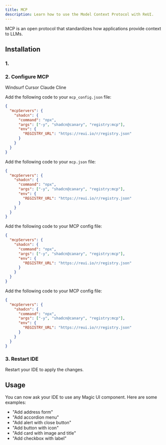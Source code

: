 ```yaml
---
title: MCP
description: Learn how to use the Model Context Protocol with ReUI.
---
```


MCP is an open protocol that standardizes how applications provide context to LLMs.

## Installation

### 1.

### 2. Configure MCP

Windsurf
Cursor
Claude
Cline

Add the following code to your `mcp_config.json` file:

```json
{
  "mcpServers": {
    "shadcn": {
      "command": "npx",
      "args": ["-y", "shadcn@canary", "registry:mcp"],
      "env": {
        "REGISTRY_URL": "https://reui.io/r/registry.json"
      }
    }
  }
}
```

Add the following code to your `mcp.json` file:

```json
{
  "mcpServers": {
    "shadcn": {
      "command": "npx",
      "args": ["-y", "shadcn@canary", "registry:mcp"],
      "env": {
        "REGISTRY_URL": "https://reui.io/r/registry.json"
      }
    }
  }
}
```

Add the following code to your MCP config file:

```json
{
  "mcpServers": {
    "shadcn": {
      "command": "npx",
      "args": ["-y", "shadcn@canary", "registry:mcp"],
      "env": {
        "REGISTRY_URL": "https://reui.io/r/registry.json"
      }
    }
  }
}
```

Add the following code to your MCP config file:

```json
{
  "mcpServers": {
    "shadcn": {
      "command": "npx",
      "args": ["-y", "shadcn@canary", "registry:mcp"],
      "env": {
        "REGISTRY_URL": "https://reui.io/r/registry.json"
      }
    }
  }
}
```

### 3. Restart IDE

Restart your IDE to apply the changes.

## Usage

You can now ask your IDE to use any Magic UI component. Here are some examples:

- "Add address form"
- "Add accordion menu"
- "Add alert with close button"
- "Add button with icon"
- "Add card with image and title"
- "Add checkbox with label"
